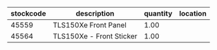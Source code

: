 |stockcode|description|quantity|location|
|---------|-----------|--------|--------|
|45559|TLS150Xe Front Panel|1.00||
|45564|TLS150Xe -  Front Sticker|1.00||
